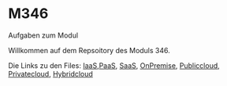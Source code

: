 # M346
Aufgaben zum Modul

Willkommen auf dem Repsoitory des Moduls 346.

Die Links zu den Files:
[IaaS](https://github.com/Luckystrike612/M346/blob/b61f5d2c7d22917ab87ddf94b2a8df5c49f1101c/IaaS.md),[PaaS](https://github.com/Luckystrike612/M346/blob/b61f5d2c7d22917ab87ddf94b2a8df5c49f1101c/PaaS.md), [SaaS](https://github.com/Luckystrike612/M346/blob/b61f5d2c7d22917ab87ddf94b2a8df5c49f1101c/SaaS.md), [OnPremise](https://github.com/Luckystrike612/M346/blob/b61f5d2c7d22917ab87ddf94b2a8df5c49f1101c/OnPremise.md), [Publiccloud](https://github.com/Luckystrike612/M346/blob/b61f5d2c7d22917ab87ddf94b2a8df5c49f1101c/Publiccloud.md), [Privatecloud](https://github.com/Luckystrike612/M346/blob/b61f5d2c7d22917ab87ddf94b2a8df5c49f1101c/Privatecloud.md), [Hybridcloud](https://github.com/Luckystrike612/M346/blob/b61f5d2c7d22917ab87ddf94b2a8df5c49f1101c/Hybridcloud.md) 


